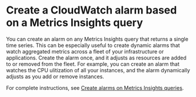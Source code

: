 # Create a CloudWatch alarm based on a Metrics Insights query<a name="Create_Metrics_Insights_Alarm"></a>

You can create an alarm on any Metrics Insights query that returns a single time series\. This can be especially useful to create dynamic alarms that watch aggregated metrics across a fleet of your infrastructure or applications\. Create the alarm once, and it adjusts as resources are added to or removed from the fleet\. For example, you can create an alarm that watches the CPU ulitization of all your instances, and the alarm dynamically adjusts as you add or remove instances\.

For complete instructions, see [Create alarms on Metrics Insights queries](cloudwatch-metrics-insights-alarms.md)\.